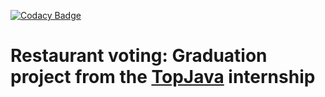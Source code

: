 [![Codacy Badge](https://app.codacy.com/project/badge/Grade/a5b727a2118e4799a8280574a513a946)](https://www.codacy.com/gh/mahou147/graduation-restaurant-voting/dashboard?utm_source=github.com&amp;utm_medium=referral&amp;utm_content=mahou147/graduation-restaurant-voting&amp;utm_campaign=Badge_Grade)
# Restaurant voting:  Graduation project from the [TopJava](https://javaops.ru/view/topjava) internship
